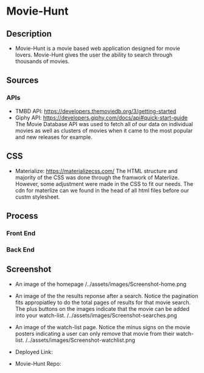 # Movie-Hunt
## Description 
- Movie-Hunt is a movie based web application designed for movie lovers. Movie-Hunt gives the user the ability to search through thousands of movies. 
## Sources
### APIs
- TMBD API: https://developers.themoviedb.org/3/getting-started
- Giphy API: https://developers.giphy.com/docs/api#quick-start-guide
The Movie Database API was used to fetch all of our data on individual movies as well as clusters of movies when it came to the most popular and new releases for example. 
## CSS
- Materialize: https://materializecss.com/
The HTML structure and majority of the CSS was done through the framwork of Materlize. However, some adjustment were made in the CSS to fit our needs. The cdn for materlize can we found in the head of all html files before our custm stylesheet. 
## Process

### Front End 

### Back End 

## Screenshot 
- An image of the homepage 
/../assets/images/Screenshot-home.png

- An image of the the results reponse after a search. Notice the pagination fits appropiatley to do the total pages of results for that movie search. The plus buttons on the images indicate that the movie can be added into your watch-list. 
/../assets/images/Screenshot-searches.png

- An image of the watch-list page. Notice the minus signs on the movie posters indicating a user can only remove that movie from their watch-list. 
/../assets/images/Screenshot-watchlist.png

- Deployed Link: 
- Movie-Hunt Repo: 




